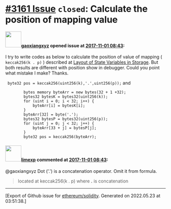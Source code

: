 # [\#3161 Issue](https://github.com/ethereum/solidity/issues/3161) `closed`: Calculate the position of mapping value

#### <img src="https://avatars.githubusercontent.com/u/4114641?v=4" width="50">[gaoxiangxyz](https://github.com/gaoxiangxyz) opened issue at [2017-11-01 08:43](https://github.com/ethereum/solidity/issues/3161):

I try to write codes as below to calculate the position of value of mapping ( `keccak256(k . p)` ) described at [Layout of State Variables in Storage](https://solidity.readthedocs.io/en/develop/miscellaneous.html#layout-of-state-variables-in-storage).
But both results are different with position show in debugger.
Could you point what mistake I make?
Thanks.

` byte32 pos = keccak256(uint256(k),'.',uint256(p));`
and 
```
        bytes memory byteArr = new bytes(32 + 1 +32);
        bytes32 bytesK = bytes32(uint256(k));
        for (uint i = 0; i < 32; i++) {
            byteArr[i] = bytesK[i];
        }
        byteArr[32] = byte('.');
        bytes32 bytesP = bytes32(uint256(p));
        for (uint j = 0; j < 32; j++) {
            byteArr[33 + j] = bytesP[j];
        }
        byte32 pos = keccak256(byteArr);
```




#### <img src="https://avatars.githubusercontent.com/u/19608867?v=4" width="50">[limexp](https://github.com/limexp) commented at [2017-11-01 08:43](https://github.com/ethereum/solidity/issues/3161#issuecomment-341239235):

@gaoxiangxyz 
Dot ('.') is a concatenation operator. Omit it from formula.

>  located at keccak256(k . p) where **.** is concatenation


-------------------------------------------------------------------------------



[Export of Github issue for [ethereum/solidity](https://github.com/ethereum/solidity). Generated on 2022.05.23 at 03:51:38.]
